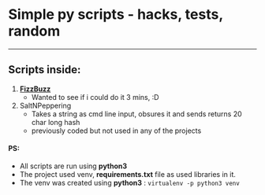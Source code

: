 # Simple py scripts - hacks, tests, random
---

## Scripts inside:
1. [**FizzBuzz**][FB]
    - Wanted to see if i could do it 3 mins, :D
2. SaltNPeppering
    - Takes a string as cmd line input, obsures it and sends returns 20 char long hash
    - previously coded but not used in any of the projects


#### PS:
- All scripts are run using **python3**
- The project used venv, **requirements.txt** file as used libraries in it.
- The venv was created using **python3** : `virtualenv -p python3 venv`

[FB]:http://c2.com/cgi/wiki?FizzBuzzTest
